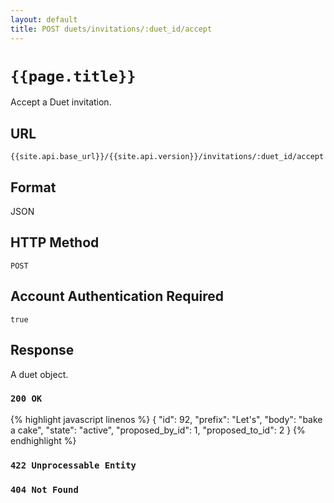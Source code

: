 ```yaml
---
layout: default
title: POST duets/invitations/:duet_id/accept
---
```

# `{{page.title}}`

Accept a Duet invitation.

## URL

`{{site.api.base_url}}/{{site.api.version}}/invitations/:duet_id/accept`

## Format

JSON

## HTTP Method

`POST`

## Account Authentication Required

`true`

## Response

A duet object.

### `200 OK`

{% highlight javascript linenos %}
{
    "id": 92,
    "prefix": "Let's",
    "body": "bake a cake",
    "state": "active",
    "proposed_by_id": 1,
    "proposed_to_id": 2
}
{% endhighlight %}

### `422 Unprocessable Entity`

### `404 Not Found`

